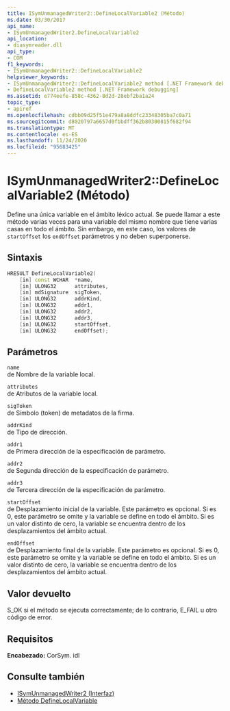 ```yaml
---
title: ISymUnmanagedWriter2::DefineLocalVariable2 (Método)
ms.date: 03/30/2017
api_name:
- ISymUnmanagedWriter2.DefineLocalVariable2
api_location:
- diasymreader.dll
api_type:
- COM
f1_keywords:
- ISymUnmanagedWriter2::DefineLocalVariable2
helpviewer_keywords:
- ISymUnmanagedWriter2::DefineLocalVariable2 method [.NET Framework debugging]
- DefineLocalVariable2 method [.NET Framework debugging]
ms.assetid: e774eefe-858c-4362-8d2d-28ebf2ba1a24
topic_type:
- apiref
ms.openlocfilehash: cdbb09d25f51e479a8a8ddfc23348305ba7c0a71
ms.sourcegitcommit: d8020797a6657d0fbbdff362b80300815f682f94
ms.translationtype: MT
ms.contentlocale: es-ES
ms.lasthandoff: 11/24/2020
ms.locfileid: "95683425"
---
```

# <a name="isymunmanagedwriter2definelocalvariable2-method"></a>ISymUnmanagedWriter2::DefineLocalVariable2 (Método)

Define una única variable en el ámbito léxico actual. Se puede llamar a este método varias veces para una variable del mismo nombre que tiene varias casas en todo el ámbito. Sin embargo, en este caso, los valores de `startOffset` los `endOffset` parámetros y no deben superponerse.  
  
## <a name="syntax"></a>Sintaxis  
  
```cpp  
HRESULT DefineLocalVariable2(  
    [in] const WCHAR  *name,  
    [in] ULONG32      attributes,  
    [in] mdSignature  sigToken,  
    [in] ULONG32      addrKind,  
    [in] ULONG32      addr1,  
    [in] ULONG32      addr2,  
    [in] ULONG32      addr3,  
    [in] ULONG32      startOffset,  
    [in] ULONG32      endOffset);  
```  
  
## <a name="parameters"></a>Parámetros  

 `name`  
 de Nombre de la variable local.  
  
 `attributes`  
 de Atributos de la variable local.  
  
 `sigToken`  
 de Símbolo (token) de metadatos de la firma.  
  
 `addrKind`  
 de Tipo de dirección.  
  
 `addr1`  
 de Primera dirección de la especificación de parámetro.  
  
 `addr2`  
 de Segunda dirección de la especificación de parámetro.  
  
 `addr3`  
 de Tercera dirección de la especificación de parámetro.  
  
 `startOffset`  
 de Desplazamiento inicial de la variable. Este parámetro es opcional. Si es 0, este parámetro se omite y la variable se define en todo el ámbito. Si es un valor distinto de cero, la variable se encuentra dentro de los desplazamientos del ámbito actual.  
  
 `endOffset`  
 de Desplazamiento final de la variable. Este parámetro es opcional. Si es 0, este parámetro se omite y la variable se define en todo el ámbito. Si es un valor distinto de cero, la variable se encuentra dentro de los desplazamientos del ámbito actual.  
  
## <a name="return-value"></a>Valor devuelto  

 S_OK si el método se ejecuta correctamente; de lo contrario, E_FAIL u otro código de error.  
  
## <a name="requirements"></a>Requisitos  

 **Encabezado:** CorSym. idl  
  
## <a name="see-also"></a>Consulte también

- [ISymUnmanagedWriter2 (Interfaz)](isymunmanagedwriter2-interface.md)
- [Método DefineLocalVariable](isymunmanagedwriter-definelocalvariable-method.md)
